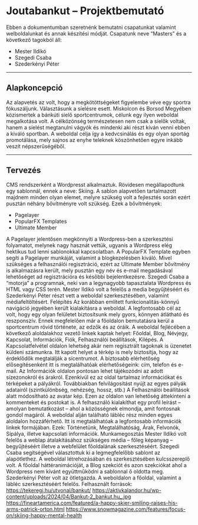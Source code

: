 # Joutabankut – Projektbemutató
Ebben a dokumentumban szeretnénk bemutatni csapatunkat valamint welboldalunkat és annak készítési módját. 
Csapatunk neve “Masters” és a következő tagokból áll: 

- Mester Ildikó
- Szegedi Csaba
- Szederkényi Péter
---

## Alapkoncepció
Az alapvetés az volt, hogy a megkötöttségeket figyelembe véve egy sportra fókuszáljunk. Választásunk a síelésre esett. 
Miskolcon és Borsod Megyében közismertek a bánkúti síelő sportcentrumok, célunk egy ilyen weboldal megalkotása volt.
A célközönség természetesen nem csak a síelők voltak, hanem a síelést megtanulni vágyók és mindenki aki részt kíván venni ebben a kiváló sportban.
A weboldal célja így a kedvcsinálás és egy olyan sportág promotálása, mely sajnos az enyhe teleknek köszönhetően egyre inkább veszít népszerűségéből.

---
## Tervezés
CMS rendszerként a Wordpresst alkalmaztuk. Rövidesen megállapodtunk egy sablonnál, ennek a neve: Skiing.
A sablon alapvetően tartalmazott majdnem minden olyan elemet, melyre szükség volt a fejlesztés során ezért pusztán néhány bővítményre volt szükség. 
Ezek a bővítmények: 
- Pagelayer 
- PopularFX Templates 
- Ultimate Member

A Pagelayer jelentősen megkönnyíti a Wordpress-ben a szerkesztési folyamatot, melynek nagy hasznát vettük, ugyanis a Wordpress elég hektikus tud lenni sablonokkal kapcsolatban. A PopularFX Template egyben segíti a Pagelayer munkáját, valamint a blogkezelésben kiváló. Mivel szükséges a felhasználói regisztráció, ezért az Ultimate Member bővítmény is alkalmazásra került, mely pusztán egy név és e-mail megadásával lehetőséget ad regisztrációra és későbbi bejelentkezésre.
Szegedi Csaba a “motorja” a programnak, neki van a legynagyobb tapasztalata Wordpress és HTML vagy CSS terén. Mester Ildikó volt a felelős a media begyűjtéséért és Szederkényi Péter részt vett a weboldal szerkesztésében, valamint médiafeltöltésért.
Felépítés
Az korábban említett funkcionalitás-könnyű navigáció jegyében került kialakításra a weboldal. A legfontosabb cél az volt, hogy egy olyan felületet biztosítsunk mely gyors, könnyen átlátható és reszponszív. Ennek megfelelően már a főoldalon bemutatásra kerül a sportcentrum rövid története, az edzők és az óráik.
A weboldal fejlécében a következő aloldalakhoz vezető linkek kaptak helyet: Főoldal, Blog, Névjegy, Kapcsolat, Információk, Fiók, Felhasználói beállítások, Kilépés. 
A Kapcsolatfelvétel oldalon lehetség akár nem regisztrált tagoknak is üzenetet küldeni számunkra. Itt kapott helyet a térkép is mely biztosítja, hogy az érdeklődők megtalálják a sícentrumot. A biztosabb elérhetőség elősegítésenként itt is megtalálhatóak elérhetőségeink: cím, telefon és e-mail. 
Az Információk oldalon pontosan lehet tájékozódni az adott sízezonokról és árakról. Ezenkívül ez az oldal tartalmaz információkat és térképeket a pályákról. Továbbiakban felvilágosítást nyújt az egyes pályák adatairól (szintkülönbség, nehézség, hossz, stb.) 
A Felhasználói beállítások alatt módosítható az avatar kép. Ezen az oldalon van lehetőség áttekinteni a kommenteket és postokat is. A felhasználó kialakíthat egy profil leírást – amolyan bemutatkozást – ahol a közösségnek elmondja, amit fontosnak gondol magáról. 
A weboldal alján található lábléc rész minden egyes aloldalon hozzáférhető. Itt is megtalálhatóak a legfontosabb információk linkek formájában. Ezek: Történetünk, Megtalálhatóság, Árak, Felvonók, Sípálya, illetve kapcsolati információk. 
Munkamegosztás
Mester Ildikó volt felelős a weblap átalakításához szükséges média – főleg képanyag – begyűjtéséért illetve a webfelület főoldalának szerkesztéséért. 
Szegedi Csaba segítségével választottuk ki a legmegfelelőbb sablont az alapötlethez. A weboldal létrehozásában és szerkesztésében kulcsszereplő volt. A főoldal háttéranimációját, a Blog szekciót és azon szekciókat ahol a Wordpress nem kívánt együttműködni a sablonnal ő oldotta meg. 
Szederkényi Péter volt az ötletgazda. A weboldalon a főoldal, valamint a lábléc szerkesztéséért felelős.
Felhasznált források: 
https://tekeregj.hu/utvonal/bankut/
https://aktivkalandor.hu/wp-content/uploads/2024/04/Bankut-2_bankut.hu_.jpg
https://fineartamerica.com/featured/a-happy-skier-smiling-raises-his-arms-patrick-orton.html
https://www.snowmagazine.com/features/focus-on/skiing-happy-mental-health
